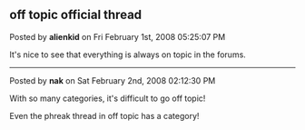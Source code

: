 ## off topic official thread
Posted by **alienkid** on Fri February 1st, 2008 05:25:07 PM

It's nice to see that everything is always on topic in the forums.

--------------------------------------------------------------------------------

Posted by **nak** on Sat February 2nd, 2008 02:12:30 PM

With so many categories, it's difficult to go off topic!

Even the phreak thread in off topic has a category!
